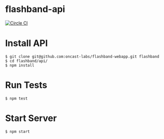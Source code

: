flashband-api
=========
[![Circle CI](https://circleci.com/gh/oncast-labs/flashband-webapp.png?style=badge&circle-token=733e2af1886cc5a474f78cc72636689e9ee2c1ff)](https://circleci.com/gh/oncast-labs/flashband-webapp)

Install API
==========
    $ git clone git@github.com:oncast-labs/flashband-webapp.git flashband
    $ cd flashband/api/
    $ npm install

Run Tests
==========
    $ npm test

Start Server
=========
    $ npm start
